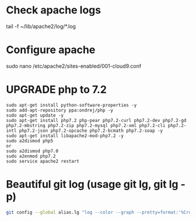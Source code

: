 
# Check apache logs
tail -f ~/lib/apache2/log/*.log

# Configure apache
sudo nano /etc/apache2/sites-enabled/001-cloud9.conf

# UPGRADE php to 7.2
```
sudo apt-get install python-software-properties -y
sudo add-apt-repository ppa:ondrej/php -y
sudo apt-get update -y
sudo apt-get install php7.2 php-pear php7.2-curl php7.2-dev php7.2-gd php7.2-mbstring php7.2-zip php7.2-mysql php7.2-xml php7.2-cli php7.2-intl php7.2-json php7.2-opcache php7.2-bcmath php7.2-soap -y
sudo apt-get install libapache2-mod-php7.2 -y
sudo a2dismod php5
or
sudo a2dismod php7.0
sudo a2enmod php7.2
sudo service apache2 restart
```

# Beautiful git log (usage git lg, git lg -p)
``` bash
git config --global alias.lg "log --color --graph --pretty=format:'%Cred%h%Creset -%C(yellow)%d%Creset %s %Cgreen(%cr) %C(bold blue)<%an>%Creset' --abbrev-commit"
```